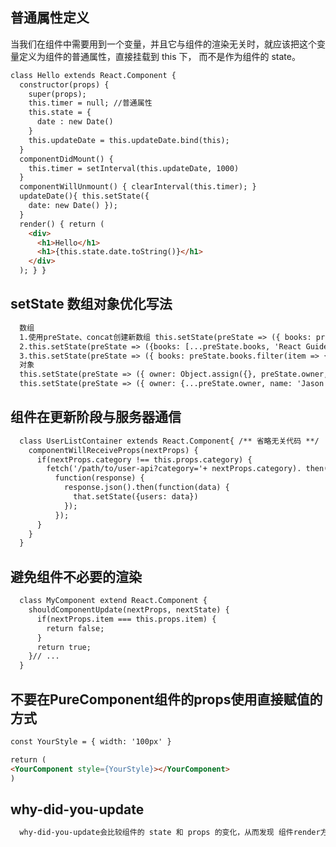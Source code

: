 <!--
 * @Author: your name
 * @Date: 2021-09-03 10:25:12
 * @LastEditTime: 2021-09-03 10:50:24
 * @LastEditors: Please set LastEditors
 * @Description: In User Settings Edit
 * @FilePath: \lcz_document\docs\readingBooks\reactTo.md
-->

## 普通属性定义

当我们在组件中需要用到一个变量，并且它与组件的渲染无关时，就应该把这个变量定义为组件的普通属性，直接挂载到 this 下， 而不是作为组件的 state。

```html
class Hello extends React.Component { 
  constructor(props) { 
    super(props); 
    this.timer = null; //普通属性 
    this.state = {
      date : new Date() 
    }
    this.updateDate = this.updateDate.bind(this); 
  }
  componentDidMount() { 
    this.timer = setInterval(this.updateDate, 1000) 
  }
  componentWillUnmount() { clearInterval(this.timer); }
  updateDate(){ this.setState({
    date: new Date() }); 
  }
  render() { return (
    <div>
      <h1>Hello</h1>
      <h1>{this.state.date.toString()}</h1>
    </div>
  ); } }
```

## setState 数组对象优化写法
```html
  数组
  1.使用preState、concat创建新数组 this.setState(preState => ({ books: preState.books.concat(['React Guide']); }))
  2.this.setState(preState => ({books: [...preState.books, 'React Guide']; }))
  3.this.setState(preState => ({ books: preState.books.filter(item => { return item !== 'React'; }); }))
  对象
  this.setState(preState => ({ owner: Object.assign({}, preState.owner, {name: 'Jason'}); }))
  this.setState(preState => ({ owner: {...preState.owner, name: 'Jason'}; }))
```

## 组件在更新阶段与服务器通信
```html
  class UserListContainer extends React.Component{ /** 省略无关代码 **/ 
    componentWillReceiveProps(nextProps) { 
      if(nextProps.category !== this.props.category) { 
        fetch('/path/to/user-api?category='+ nextProps.category). then(
          function(response) { 
            response.json().then(function(data) { 
              that.setState({users: data}) 
            }); 
          }); 
      } 
    } 
  }
```

## 避免组件不必要的渲染
```html
  class MyComponent extend React.Component { 
    shouldComponentUpdate(nextProps, nextState) { 
      if(nextProps.item === this.props.item) { 
        return false; 
      }
      return true;
    }// ... 
  }
```

## 不要在PureComponent组件的props使用直接赋值的方式
```html
const YourStyle = { width: '100px' } 

return (
<YourComponent style={YourStyle}></YourComponent>
)
```

## why-did-you-update
```html
  why-did-you-update会比较组件的 state 和 props 的变化，从而发现 组件render方法不必要的调用。
```